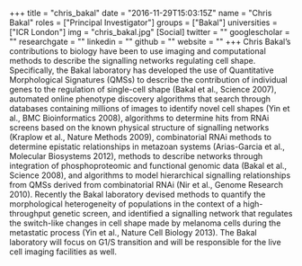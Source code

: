 +++
title = "chris_bakal"
date = "2016-11-29T15:03:15Z"
name = "Chris Bakal"
roles = ["Principal Investigator"]
groups = ["Bakal"]
universities = ["ICR London"]
img = "chris_bakal.jpg"
[Social]
  twitter = ""
  googlescholar = ""
  researchgate = ""
  linkedin = ""
  github = ""
  website = ""
+++
Chris Bakal’s contributions to biology have been to use imaging and computational methods to describe the signalling networks regulating cell shape. Specifically, the Bakal laboratory has developed the use of Quantitative Morphological Signatures (QMSs) to describe the contribution of individual genes to the regulation of single-cell shape (Bakal et al., Science 2007), automated online phenotype discovery algorithms that search through databases containing millions of images to identify novel cell shapes (Yin et al., BMC Bioinformatics 2008), algorithms to determine hits from RNAi screens based on the known physical structure of signalling networks (Kraplow et al., Nature Methods 2009), combinatorial RNAi methods to determine epistatic relationships in metazoan systems (Arias-Garcia et al., Molecular Biosystems 2012), methods to describe networks through integration of phosphoproteomic and functional genomic data (Bakal et al., Science 2008), and algorithms to model hierarchical signalling relationships from QMSs derived from combinatorial RNAi (Nir et al., Genome Research 2010). Recently the Bakal laboratory devised methods to quantify the morphological heterogeneity of populations in the context of a high-throughput genetic screen, and identified a signalling network that regulates the switch-like changes in cell shape made by melanoma cells during the metastatic process (Yin et al., Nature Cell Biology 2013). The Bakal laboratory will focus on G1/S transition and will be responsible for the live cell imaging facilities as well.
